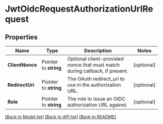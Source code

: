 # JwtOidcRequestAuthorizationUrlRequest


## Properties

Name | Type | Description | Notes
------------ | ------------- | ------------- | -------------
**ClientNonce** | Pointer to **string** | Optional client-provided nonce that must match during callback, if present. | [optional] 
**RedirectUri** | Pointer to **string** | The OAuth redirect_uri to use in the authorization URL. | [optional] 
**Role** | Pointer to **string** | The role to issue an OIDC authorization URL against. | [optional] 





[[Back to Model list]](../README.md#documentation-for-models) [[Back to API list]](../README.md#documentation-for-api-endpoints) [[Back to README]](../README.md)


